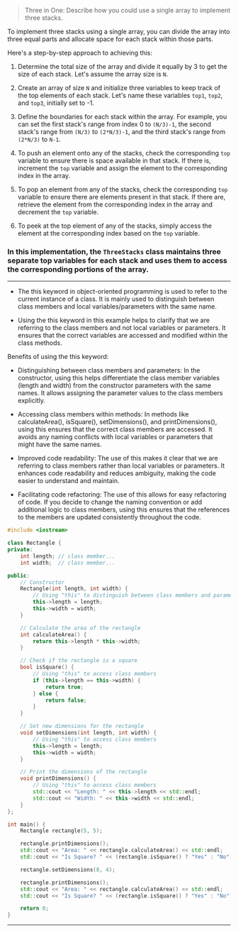 > Three in One: Describe how you could use a single array to implement three stacks.

To implement three stacks using a single array, you can divide the array into three equal parts and allocate space for each stack within those parts. 

Here's a step-by-step approach to achieving this:
1. Determine the total size of the array and divide it equally by 3 to get the size of each stack. Let's assume the array size is `N`.

2. Create an array of size `N` and initialize three variables to keep track of the top elements of each stack. Let's name these variables `top1`, `top2`, and `top3`, initially set to -1.

3. Define the boundaries for each stack within the array. For example, you can set the first stack's range from index 0 to `(N/3)-1`, the second stack's range from `(N/3)` to `(2*N/3)-1`, and the third stack's range from `(2*N/3)` to `N-1`.

4. To push an element onto any of the stacks, check the corresponding `top` variable to ensure there is space available in that stack. If there is, increment the `top` variable and assign the element to the corresponding index in the array.

5. To pop an element from any of the stacks, check the corresponding `top` variable to ensure there are elements present in that stack. If there are, retrieve the element from the corresponding index in the array and decrement the `top` variable.

6. To peek at the top element of any of the stacks, simply access the element at the corresponding index based on the `top` variable.

### In this implementation, the `ThreeStacks` class maintains three separate top variables for each stack and uses them to access the corresponding portions of the array.
---
- The this keyword in object-oriented programming is used to refer to the current instance of a class. It is mainly used to distinguish between class members and local variables/parameters with the same name.

- Using the this keyword in this example helps to clarify that we are referring to the class members and not local variables or parameters. It ensures that the correct variables are accessed and modified within the class methods.

Benefits of using the this keyword:

- Distinguishing between class members and parameters: In the constructor, using this helps differentiate the class member variables (length and width) from the constructor parameters with the same names. It allows assigning the parameter values to the class members explicitly.

- Accessing class members within methods: In methods like calculateArea(), isSquare(), setDimensions(), and printDimensions(), using this ensures that the correct class members are accessed. It avoids any naming conflicts with local variables or parameters that might have the same names.

- Improved code readability: The use of this makes it clear that we are referring to class members rather than local variables or parameters. It enhances code readability and reduces ambiguity, making the code easier to understand and maintain.

- Facilitating code refactoring: The use of this allows for easy refactoring of code. If you decide to change the naming convention or add additional logic to class members, using this ensures that the references to the members are updated consistently throughout the code.

```cpp
#include <iostream>

class Rectangle {
private:
    int length; // class member...
    int width;  // class member... 

public:
    // Constructor
    Rectangle(int length, int width) {
        // Using "this" to distinguish between class members and parameters
        this->length = length;
        this->width = width;
    }

    // Calculate the area of the rectangle
    int calculateArea() {
        return this->length * this->width;
    }

    // Check if the rectangle is a square
    bool isSquare() {
        // Using "this" to access class members
        if (this->length == this->width) {
            return true;
        } else {
            return false;
        }
    }

    // Set new dimensions for the rectangle
    void setDimensions(int length, int width) {
        // Using "this" to access class members
        this->length = length;
        this->width = width;
    }

    // Print the dimensions of the rectangle
    void printDimensions() {
        // Using "this" to access class members
        std::cout << "Length: " << this->length << std::endl;
        std::cout << "Width: " << this->width << std::endl;
    }
};

int main() {
    Rectangle rectangle(5, 5);

    rectangle.printDimensions();
    std::cout << "Area: " << rectangle.calculateArea() << std::endl;
    std::cout << "Is Square? " << (rectangle.isSquare() ? "Yes" : "No") << std::endl;

    rectangle.setDimensions(8, 4);

    rectangle.printDimensions();
    std::cout << "Area: " << rectangle.calculateArea() << std::endl;
    std::cout << "Is Square? " << (rectangle.isSquare() ? "Yes" : "No") << std::endl;

    return 0;
}
```
---